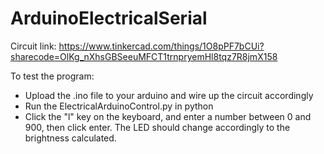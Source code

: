# ArduinoElectricalSerial

Circuit link: https://www.tinkercad.com/things/1O8pPF7bCUi?sharecode=OlKg_nXhsGBSeeuMFCT1trnpryemHl8tqz7R8jmX158

To test the program:
- Upload the .ino file to your arduino and wire up the circuit accordingly
- Run the ElectricalArduinoControl.py in python
- Click the "l" key on the keyboard, and enter a number between 0 and 900, then click enter.
The LED should change accordingly to the brightness calculated.
